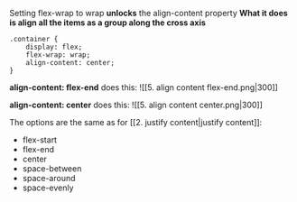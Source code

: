 Setting flex-wrap to wrap **unlocks** the align-content property
**What it does is align all the items as a group along the cross axis**

```
.container {
	display: flex;
	flex-wrap: wrap;
	align-content: center;
}
```

**align-content: flex-end** does this:
![[5. align content flex-end.png|300]]

**align-content: center** does this:
![[5. align content center.png|300]]

The options are the same as for [[2. justify content|justify content]]:
- flex-start
- flex-end
- center
- space-between
- space-around
- space-evenly